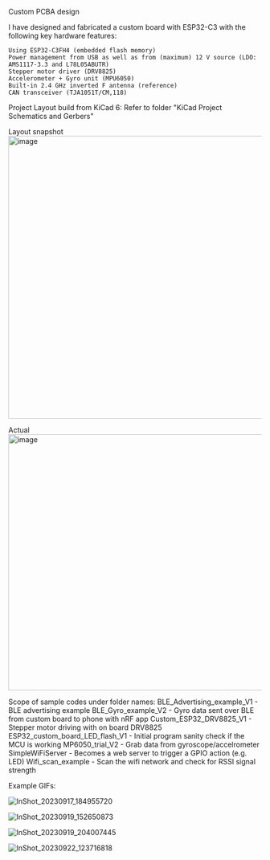 Custom PCBA design

I have designed and fabricated a custom board with ESP32-C3 with the following key hardware features:

    Using ESP32-C3FH4 (embedded flash memory)
    Power management from USB as well as from (maximum) 12 V source (LDO: AMS1117-3.3 and L78L05ABUTR)
    Stepper motor driver (DRV8825)
    Accelerometer + Gyro unit (MPU6050)
    Built-in 2.4 GHz inverted F antenna (reference)
    CAN transceiver (TJA1051T/CM,118)

Project Layout build from KiCad 6:
Refer to folder "KiCad Project Schematics and Gerbers"

Layout snapshot
<img width="668" height="563" alt="image" src="https://github.com/user-attachments/assets/4ea44bd7-cf59-4813-adb9-faa273aa7002" />

Actual 
<img width="627" height="510" alt="image" src="https://github.com/user-attachments/assets/fe470d92-b999-4f19-9379-06d3e6f514a4" />

Scope of sample codes under folder names:
BLE_Advertising_example_V1 - BLE advertising example
BLE_Gyro_example_V2 - Gyro data sent over BLE from custom board to phone with nRF app
Custom_ESP32_DRV8825_V1 - Stepper motor driving with on board DRV8825
ESP32_custom_board_LED_flash_V1 - Initial program sanity check if the MCU is working
MP6050_trial_V2 - Grab data from gyroscope/accelrometer
SimpleWiFiServer - Becomes a web server to trigger a GPIO action (e.g. LED)
Wifi_scan_example - Scan the wifi network and check for RSSI signal strength 

Example GIFs:

![InShot_20230917_184955720](https://github.com/user-attachments/assets/2dfa7e15-1841-4f13-a897-50a13fdb003a)

![InShot_20230919_152650873](https://github.com/user-attachments/assets/a42fa128-f163-4287-ad61-54f691dff7d0)

![InShot_20230919_204007445](https://github.com/user-attachments/assets/973962b2-b6eb-4189-8930-403008e88488)

![InShot_20230922_123716818](https://github.com/user-attachments/assets/43f7b40a-9c82-4177-9599-bf74891a49ad)

